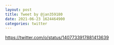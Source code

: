 ```yaml
--- 
layout: post 
title: Tweet by @jan359180 
date: 2021-06-23 1624464900 
categories: twitter 
--- 
```

https://twitter.com/o/status/1407733917881413639